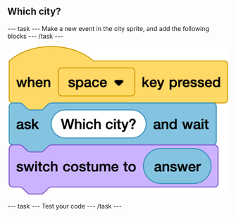 ## Which city?

--- task ---
Make a new event in the city sprite, and add the following blocks
--- /task ---

![ALT TEXT](images/6-4-nol.png)

--- task ---
Test your code
--- /task ---
